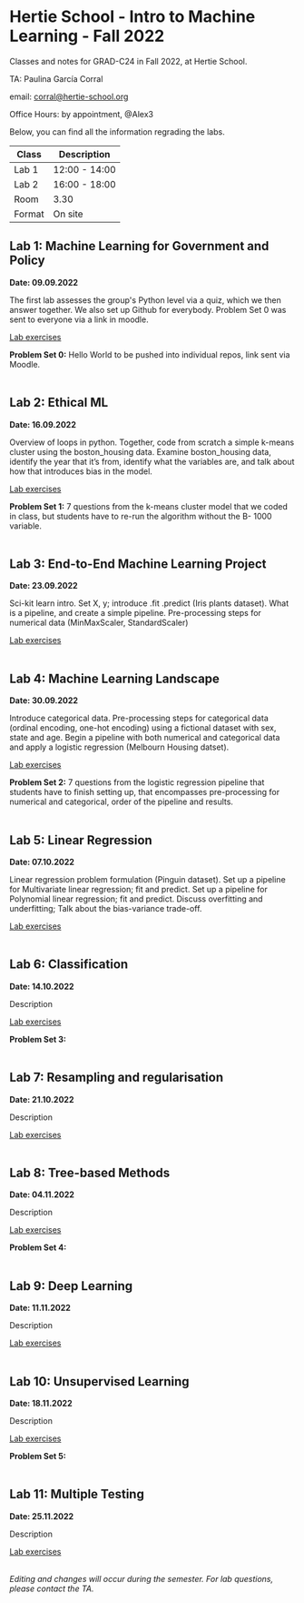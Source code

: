 # Hertie School - Intro to Machine Learning - Fall 2022
Classes and notes for GRAD-C24 in Fall 2022, at Hertie School.

TA: Paulina García Corral

email: corral@hertie-school.org

Office Hours: by appointment, @Alex3

Below, you can find all the information regrading the labs.


| Class       | Description   |
| ----------- | ------------- |
| Lab 1       | 12:00 - 14:00 |
| Lab 2       | 16:00 - 18:00 |
| Room        | 3.30          |
| Format      | On site       |

## Lab 1: Machine Learning for Government and Policy

**Date: 09.09.2022**

The first lab assesses the group's Python level via a quiz, which we then answer together. We also set up Github for everybody. Problem Set 0 was sent to everyone via a link in moodle.

[Lab exercises](https://github.com/Hertie-School-Machine-Learning-F2022/Class_Lab_01)

**Problem Set 0:** Hello World to be pushed into individual repos, link sent via Moodle. <br/><br/>

## Lab 2: Ethical ML

**Date: 16.09.2022**

Overview of loops in python. Together, code from scratch a simple k-means cluster using the boston_housing data. Examine boston_housing data, identify the year that it’s from, identify what the variables are, and talk about how that introduces bias in the model.

[Lab exercises]()

**Problem Set 1:** 7 questions from the k-means cluster model that we coded in class, but students have to re-run the algorithm without the B- 1000 variable. <br/><br/>

## Lab 3: End-to-End Machine Learning Project

**Date: 23.09.2022**

Sci-kit learn intro. Set X, y; introduce .fit .predict (Iris plants dataset). What is a pipeline, and create a simple pipeline. Pre-processing steps for numerical data (MinMaxScaler, StandardScaler)

[Lab exercises]() <br/><br/>

## Lab 4: Machine Learning Landscape

**Date: 30.09.2022**

Introduce categorical data. Pre-processing steps for categorical data (ordinal encoding, one-hot encoding) using a fictional dataset with sex, state and age. Begin a pipeline with both numerical and categorical data and apply a logistic regression (Melbourn Housing datset).

[Lab exercises]()

**Problem Set 2:** 7 questions from the logistic regression pipeline that students have to finish setting up, that encompasses pre-processing for numerical and categorical, order of the pipeline and results. <br/><br/>

## Lab 5: Linear Regression

**Date: 07.10.2022**

Linear regression problem formulation (Pinguin dataset). Set up a pipeline for Multivariate linear regression; fit and predict. Set up a pipeline for Polynomial linear regression; fit and predict. Discuss overfitting and underfitting; Talk about the bias-variance trade-off.

[Lab exercises]() <br/><br/>

## Lab 6: Classification

**Date: 14.10.2022**

Description

[Lab exercises]()

**Problem Set 3:** <br/><br/>

## Lab 7: Resampling and regularisation

**Date: 21.10.2022**

Description

[Lab exercises]() <br/><br/>

## Lab 8: Tree-based Methods

**Date: 04.11.2022**

Description

[Lab exercises]()

**Problem Set 4:**  <br/><br/>

## Lab 9: Deep Learning

**Date: 11.11.2022**

Description

[Lab exercises]() <br/><br/>

## Lab 10: Unsupervised Learning

**Date: 18.11.2022**

Description

[Lab exercises]()

**Problem Set 5:**  <br/><br/>

## Lab 11: Multiple Testing

**Date: 25.11.2022**

Description

[Lab exercises]() <br/><br/>

_Editing and changes will occur during the semester. For lab questions, please contact the TA._
